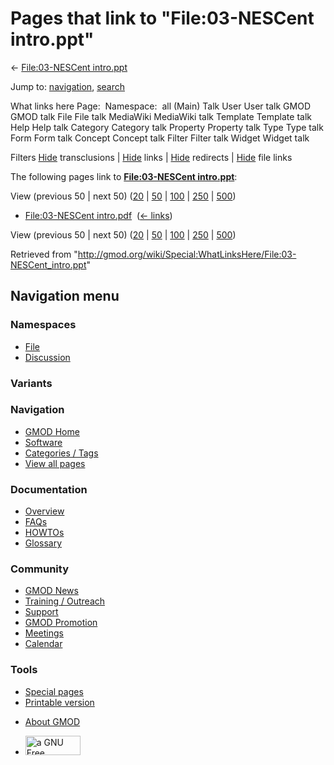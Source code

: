<div id="mw-page-base" class="noprint">

</div>

<div id="mw-head-base" class="noprint">

</div>

<div id="content" class="mw-body" role="main">

<span id="top"></span>

<div id="mw-js-message" style="display:none;">

</div>



# <span dir="auto">Pages that link to "File:03-NESCent intro.ppt"</span>

<div id="bodyContent">

<div id="contentSub">

← [File:03-NESCent
intro.ppt](/wiki/File:03-NESCent_intro.ppt "File:03-NESCent intro.ppt")

</div>

<div id="jump-to-nav" class="mw-jump">

Jump to: [navigation](#mw-navigation), [search](#p-search)

</div>

<div id="mw-content-text">

What links here Page:  Namespace:  all (Main) Talk User User talk GMOD
GMOD talk File File talk MediaWiki MediaWiki talk Template Template talk
Help Help talk Category Category talk Property Property talk Type Type
talk Form Form talk Concept Concept talk Filter Filter talk Widget
Widget talk

Filters
[Hide](/mediawiki/index.php?title=Special:WhatLinksHere/File:03-NESCent_intro.ppt&hidetrans=1 "Special:WhatLinksHere/File:03-NESCent intro.ppt")
transclusions \|
[Hide](/mediawiki/index.php?title=Special:WhatLinksHere/File:03-NESCent_intro.ppt&hidelinks=1 "Special:WhatLinksHere/File:03-NESCent intro.ppt")
links \|
[Hide](/mediawiki/index.php?title=Special:WhatLinksHere/File:03-NESCent_intro.ppt&hideredirs=1 "Special:WhatLinksHere/File:03-NESCent intro.ppt")
redirects \|
[Hide](/mediawiki/index.php?title=Special:WhatLinksHere/File:03-NESCent_intro.ppt&hideimages=1 "Special:WhatLinksHere/File:03-NESCent intro.ppt")
file links

The following pages link to **[File:03-NESCent
intro.ppt](/wiki/File:03-NESCent_intro.ppt "File:03-NESCent intro.ppt")**:

View (previous 50 \| next 50)
([20](/mediawiki/index.php?title=Special:WhatLinksHere/File:03-NESCent_intro.ppt&limit=20 "Special:WhatLinksHere/File:03-NESCent intro.ppt")
\|
[50](/mediawiki/index.php?title=Special:WhatLinksHere/File:03-NESCent_intro.ppt&limit=50 "Special:WhatLinksHere/File:03-NESCent intro.ppt")
\|
[100](/mediawiki/index.php?title=Special:WhatLinksHere/File:03-NESCent_intro.ppt&limit=100 "Special:WhatLinksHere/File:03-NESCent intro.ppt")
\|
[250](/mediawiki/index.php?title=Special:WhatLinksHere/File:03-NESCent_intro.ppt&limit=250 "Special:WhatLinksHere/File:03-NESCent intro.ppt")
\|
[500](/mediawiki/index.php?title=Special:WhatLinksHere/File:03-NESCent_intro.ppt&limit=500 "Special:WhatLinksHere/File:03-NESCent intro.ppt"))

- [File:03-NESCent
  intro.pdf](/wiki/File:03-NESCent_intro.pdf "File:03-NESCent intro.pdf")
  ‎ <span class="mw-whatlinkshere-tools">([←
  links](/mediawiki/index.php?title=Special:WhatLinksHere&target=File%3A03-NESCent+intro.pdf "Special:WhatLinksHere"))</span>

View (previous 50 \| next 50)
([20](/mediawiki/index.php?title=Special:WhatLinksHere/File:03-NESCent_intro.ppt&limit=20 "Special:WhatLinksHere/File:03-NESCent intro.ppt")
\|
[50](/mediawiki/index.php?title=Special:WhatLinksHere/File:03-NESCent_intro.ppt&limit=50 "Special:WhatLinksHere/File:03-NESCent intro.ppt")
\|
[100](/mediawiki/index.php?title=Special:WhatLinksHere/File:03-NESCent_intro.ppt&limit=100 "Special:WhatLinksHere/File:03-NESCent intro.ppt")
\|
[250](/mediawiki/index.php?title=Special:WhatLinksHere/File:03-NESCent_intro.ppt&limit=250 "Special:WhatLinksHere/File:03-NESCent intro.ppt")
\|
[500](/mediawiki/index.php?title=Special:WhatLinksHere/File:03-NESCent_intro.ppt&limit=500 "Special:WhatLinksHere/File:03-NESCent intro.ppt"))

</div>

<div class="printfooter">

Retrieved from
"<http://gmod.org/wiki/Special:WhatLinksHere/File:03-NESCent_intro.ppt>"

</div>

<div id="catlinks" class="catlinks catlinks-allhidden">

</div>

<div class="visualClear">

</div>

</div>

</div>

<div id="mw-navigation">

## Navigation menu

<div id="mw-head">



<div id="left-navigation">

<div id="p-namespaces" class="vectorTabs" role="navigation"
aria-labelledby="p-namespaces-label">

### Namespaces

- <span id="ca-nstab-image"><a href="/wiki/File:03-NESCent_intro.ppt" accesskey="c"
  title="View the file page [c]">File</a></span>
- <span id="ca-talk"><a
  href="/mediawiki/index.php?title=File_talk:03-NESCent_intro.ppt&amp;action=edit&amp;redlink=1"
  accesskey="t"
  title="Discussion about the content page [t]">Discussion</a></span>

</div>

<div id="p-variants" class="vectorMenu emptyPortlet" role="navigation"
aria-labelledby="p-variants-label">

### 

### Variants[](#)

<div class="menu">

</div>

</div>

</div>

<div id="right-navigation">





</div>



</div>

</div>

</div>

<div id="mw-panel">

<div id="p-logo" role="banner">

<a href="/wiki/Main_Page"
style="background-image: url(http://gmod.org/images/GMOD-cogs.png);"
title="Visit the main page"></a>

</div>

<div id="p-Navigation" class="portal" role="navigation"
aria-labelledby="p-Navigation-label">

### Navigation

<div class="body">

- <span id="n-GMOD-Home">[GMOD Home](/wiki/Main_Page)</span>
- <span id="n-Software">[Software](/wiki/GMOD_Components)</span>
- <span id="n-Categories-.2F-Tags">[Categories /
  Tags](/wiki/Categories)</span>
- <span id="n-View-all-pages">[View all
  pages](/wiki/Special:AllPages)</span>

</div>

</div>

<div id="p-Documentation" class="portal" role="navigation"
aria-labelledby="p-Documentation-label">

### Documentation

<div class="body">

- <span id="n-Overview">[Overview](/wiki/Overview)</span>
- <span id="n-FAQs">[FAQs](/wiki/Category:FAQ)</span>
- <span id="n-HOWTOs">[HOWTOs](/wiki/Category:HOWTO)</span>
- <span id="n-Glossary">[Glossary](/wiki/Glossary)</span>

</div>

</div>

<div id="p-Community" class="portal" role="navigation"
aria-labelledby="p-Community-label">

### Community

<div class="body">

- <span id="n-GMOD-News">[GMOD News](/wiki/GMOD_News)</span>
- <span id="n-Training-.2F-Outreach">[Training /
  Outreach](/wiki/Training_and_Outreach)</span>
- <span id="n-Support">[Support](/wiki/Support)</span>
- <span id="n-GMOD-Promotion">[GMOD
  Promotion](/wiki/GMOD_Promotion)</span>
- <span id="n-Meetings">[Meetings](/wiki/Meetings)</span>
- <span id="n-Calendar">[Calendar](/wiki/Calendar)</span>

</div>

</div>

<div id="p-tb" class="portal" role="navigation"
aria-labelledby="p-tb-label">

### Tools

<div class="body">

- <span id="t-specialpages"><a href="/wiki/Special:SpecialPages" accesskey="q"
  title="A list of all special pages [q]">Special pages</a></span>
- <span id="t-print"><a
  href="/mediawiki/index.php?title=Special:WhatLinksHere/File:03-NESCent_intro.ppt&amp;printable=yes"
  rel="alternate" accesskey="p"
  title="Printable version of this page [p]">Printable version</a></span>

</div>

</div>

</div>

</div>

<div id="footer" role="contentinfo">

- <span id="footer-places-about">[About
  GMOD](/wiki/GMOD:About "GMOD:About")</span>

<!-- -->

- <span id="footer-copyrightico">[<img src="http://www.gnu.org/graphics/gfdl-logo-small.png" width="88"
  height="31" alt="a GNU Free Documentation License" />](http://www.gnu.org/licenses/fdl-1.3.html)</span>




</div>
